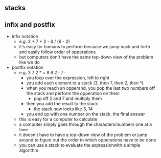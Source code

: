 ## stacks


## infix and postfix
- infix notation
    - e.g. 3 + 7 * 2 - 8 / (6 - 2)
    - it's easy for humans to perform because we jump back and forth and easily follow order of opperations
    - but computers don't have the same top-down view of the problem like we do
- postfix notation
    - e.g. 3 7 2 * + 8 6 2 - / -
        - you loop over the expression, left to right
        - you add each element to a stack (3, then 7, then 2, then *)
        - when you reach an opperand, you pop the last two numbers off the stack and perform the opperation on them
            - pop off 2 and 7 and multiply them
        - then you add the result to the stack
            - the stack now looks like 3, 14
        - you end up with one number on the stack, the final answer
    - this is easy for a computer to calculate
    - a computer simply goes through the characters/numbers one at a time
    - it doesn't have to have a top-down view of the problem or jump around to figure out the order in which opperations have to be done
    - you can use a stack to evaluate the expressionwith a simple algorithm
